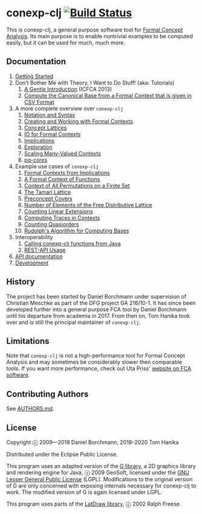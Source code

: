 # conexp-clj [![Build Status](https://travis-ci.org/tomhanika/conexp-clj.svg?branch=dev)](https://travis-ci.org/tomhanika/conexp-clj)

This is conexp-clj, a general purpose software tool for [Formal Concept
Analysis](http://www.upriss.org.uk/fca/fca.html).    Its main purpose is to
enable nontrivial examples to be computed easily, but it can be used for much,
much more.


## Documentation

1. [Getting Started](doc/Getting-Started.md)
2. Don't Bother Me with Theory, I Want to Do Stuff! (aka: Tutorials)
   1. [A Gentle Introduction](doc/tutorials/icfca-2013/icfca2013-tutorial-live.org) (ICFCA 2013)
   2. [Compute the Canonical Base from a Formal Context that is given in CSV Format](doc/tutorials/How-to-compute-the-Canonical-Base-from-a-Context-given-in-CSV-Format.org)
3. A more complete overview over `conexp-clj`
   1. [Notation and Syntax](doc/Basic-Notation-and-Syntax.md)
   2. [Creating and Working with Formal Contexts](doc/Formal-Contexts.org)
   3. [Concept Lattices](doc/Concept-Lattices.org)
   4. [IO for Formal Contexts](doc/IO.org)
   5. [Implications](doc/Implications.org)
   6. [Exploration](doc/Exploration.md)
   7. [Scaling Many-Valued Contexts](doc/Scaling-Many-Valued-Contexts.org)
   8. [pq-cores](doc/pq-cores-in-Formal-Contexts.md)
4. Example use cases of `conexp-clj`
   1. [Formal Contexts from Implications](doc/code/implication-closure.clj)
   2. [A Formal Context of Functions](doc/code/function-context.clj)
   3. [Context of All Permutations on a Finite Set](doc/code/permutation-context.clj)
   4. [The Tamari Lattice](doc/code/tamari-lattice.clj)
   5. [Preconcept Covers](doc/code/covering-preconcepts.clj)
   6. [Number of Elements of the Free Distributive
      Lattice](doc/code/free-distributive-lattice.clj)
   7. [Counting Linear Extensions](doc/code/linear_extensions.clj)
   8. [Computing Traces in Contexts](doc/code/trace-context.clj)
   9. [Counting Quasiorders](doc/code/quasiorders.clj)
   10. [Rudolph's Algorithm for Computing Bases](doc/code/rudolph_computation.clj)
5. Interoperability
   1. [Calling conexp-clj functions from Java](doc/Java.md)
   2. [REST-API Usage](doc/REST-API-usage.md)
6. [API documentation](doc/API.md)
7. [Development](doc/Development.org)


## History

The project has been started by Daniel Borchmann under supervision of Christian
Meschke as part of the DFG project GA 216/10-1.  It has since been developed
further into a general purpose FCA tool by Daniel Borchmann until his departure
from academia in 2017.  From then on, Tom Hanika took over and is still the
principal maintainer of `conexp-clj`.


## Limitations

Note that `conexp-clj` is not a high-performance tool for Formal Concept
Analysis and may sometimes be considerably slower then comparable tools.  If you
want more performance, check out Uta Priss' [website on FCA
software](http://www.upriss.org.uk/fca/fcasoftware.html).


## Contributing Authors

See [AUTHORS.md](AUTHORS.md).


## License

Copyright ⓒ 2009—2018 Daniel Borchmann, 2018–2020 Tom Hanika

Distributed under the Eclipse Public License.

This program uses an adapted version of
the [G library](http://geosoft.no/graphics/index.html), a 2D graphics library
and rendering engine for Java, ⓒ 2009 GeoSoft, licensed under
the [GNU Lesser General Public License](http://www.gnu.org/copyleft/lesser.html)
(LGPL).  Modifications to the original version of G are only concerned with
exposing internals necessary for conexp-clj to work.  The modified version of G
is again licensed under LGPL.

This program uses parts of the [LatDraw library](http://latdraw.org), ⓒ 2002
Ralph Freese.

